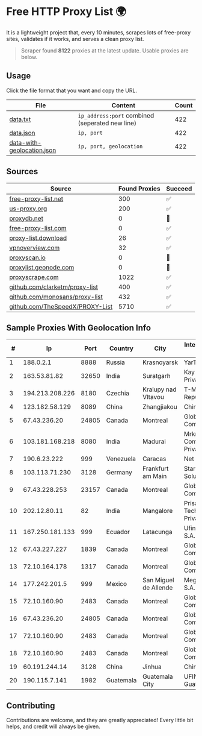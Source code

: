 
# Free HTTP Proxy List 🌍

It is a lightweight project that, every 10 minutes, scrapes lots of free-proxy sites, validates if it works, and serves a clean proxy list.


> Scraper found **8122** proxies at the latest update. Usable proxies are below.

## Usage

Click the file format that you want and copy the URL.


|File|Content|Count|
|----|-------|-----|
|[data.txt](https://raw.githubusercontent.com/themiralay/Proxy-List-World/master/data.txt)|`ip_address:port` combined (seperated new line)|422|
|[data.json](https://raw.githubusercontent.com/themiralay/Proxy-List-World/master/data.json)|`ip, port`|422|
|[data-with-geolocation.json](https://raw.githubusercontent.com/themiralay/Proxy-List-World/master/data-with-geolocation.json)|`ip, port, geolocation`|422|

## Sources

|Source|Found Proxies|Succeed|
|------|-------------|-------|
|[free-proxy-list.net](https://free-proxy-list.net)|300|✅|
|[us-proxy.org](https://www.us-proxy.org)|200|✅|
|[proxydb.net](http://proxydb.net)|0|🚫|
|[free-proxy-list.com](https://free-proxy-list.com/?page=&port=&type%5B%5D=http&type%5B%5D=https&up_time=0&search=Search)|0|✅|
|[proxy-list.download](https://www.proxy-list.download/HTTP)|26|✅|
|[vpnoverview.com](https://vpnoverview.com/privacy/anonymous-browsing/free-proxy-servers)|32|✅|
|[proxyscan.io](https://www.proxyscan.io)|0|🚫|
|[proxylist.geonode.com](https://proxylist.geonode.com/api/proxy-list?limit=300&page=1&sort_by=lastChecked&sort_type=desc&protocols=http,https)|0|🚫|
|[proxyscrape.com](https://api.proxyscrape.com/v2/?request=displayproxies&protocol=http&timeout=10000&country=all&ssl=all&anonymity=all)|1022|✅|
|[github.com/clarketm/proxy-list](https://raw.githubusercontent.com/clarketm/proxy-list/master/proxy-list-raw.txt)|400|✅|
|[github.com/monosans/proxy-list](https://raw.githubusercontent.com/monosans/proxy-list/main/proxies/http.txt)|432|✅|
|[github.com/TheSpeedX/PROXY-List](https://raw.githubusercontent.com/TheSpeedX/PROXY-List/master/http.txt)|5710|✅|


## Sample Proxies With Geolocation Info

|#|Ip|Port|Country|City|Internet Service Provider|
|-|--|----|-------|----|-------------------------|
|1|188.0.2.1|8888|Russia|Krasnoyarsk|YarTV Ltd.|
|2|163.53.81.82|32650|India|Suratgarh|Kay Kay Softech Private Limited|
|3|194.213.208.226|8180|Czechia|Kralupy nad Vltavou|T-Mobile Czech Republic a.s.|
|4|123.182.58.129|8089|China|Zhangjiakou|China Telecom|
|5|67.43.236.20|24805|Canada|Montreal|GloboTech Communications|
|6|103.181.168.218|8080|India|Madurai|Mrkr Communications Private Limited|
|7|190.6.23.222|999|Venezuela|Caracas|Net Uno|
|8|103.113.71.230|3128|Germany|Frankfurt am Main|Stark Industries Solutions LTD|
|9|67.43.228.253|23157|Canada|Montreal|GloboTech Communications|
|10|202.12.80.11|82|India|Mangalore|Prisac Aviation Technologies Private Limited|
|11|167.250.181.133|999|Ecuador|Latacunga|Ufinet Panama S.A.|
|12|67.43.227.227|1839|Canada|Montreal|GloboTech Communications|
|13|72.10.164.178|1317|Canada|Montreal|GloboTech Communications|
|14|177.242.201.5|999|Mexico|San Miguel de Allende|Mega Cable, S.A. de C.V.|
|15|72.10.160.90|2483|Canada|Montreal|GloboTech Communications|
|16|67.43.236.20|24805|Canada|Montreal|GloboTech Communications|
|17|72.10.160.90|2483|Canada|Montreal|GloboTech Communications|
|18|72.10.160.90|2483|Canada|Montreal|GloboTech Communications|
|19|60.191.244.14|3128|China|Jinhua|Chinanet|
|20|190.115.7.141|1982|Guatemala|Guatemala City|UFINET Guatemala S. A|



## Contributing

Contributions are welcome, and they are greatly appreciated! Every
little bit helps, and credit will always be given.

